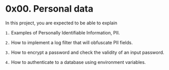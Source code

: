 # 0x00. Personal data

In this project, you are expected to be able to explain

`1.` Examples of Personally Identifiable Information, PII.

`2.` How to implement a log filter that will obfuscate PII fields.

`3.` How to encrypt a password and check the validity of an input password.

`4.` How to authenticate to a database using environment variables.
